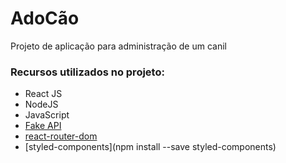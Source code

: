 # AdoCão

Projeto de aplicação para administração de um canil

### Recursos utilizados no projeto:
- React JS
- NodeJS
- JavaScript
- [Fake API](https://github.com/Louissilver/restapi_dogregister)
- [react-router-dom](https://www.npmjs.com/package/react-router-dom)
- [styled-components](npm install --save styled-components)

